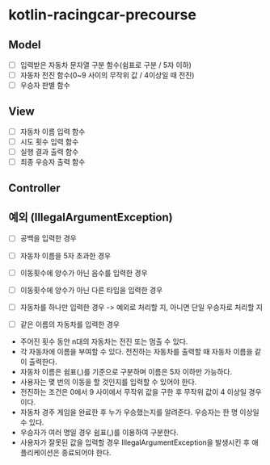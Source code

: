 # kotlin-racingcar-precourse

## Model
- [ ] 입력받은 자동차 문자열 구분 함수(쉼표로 구분 / 5자 이하)
- [ ] 자동차 전진 함수(0~9 사이의 무작위 값 / 4이상일 때 전진)
- [ ] 우승자 판별 함수

## View
- [ ] 자동차 이름 입력 함수
- [ ] 시도 횟수 입력 함수
- [ ] 실행 결과 출력 함수
- [ ] 최종 우승자 출력 함수

## Controller

## 예외 (IllegalArgumentException)
- [ ] 공백을 입력한 경우
- [ ] 자동차 이름을 5자 초과한 경우
- [ ] 이동횟수에 양수가 아닌 음수를 입력한 경우
- [ ] 이동횟수에 양수가 아닌 다른 타입을 입력한 경우
- [ ] 자동차를 하나만 입력한 경우
-> 예외로 처리할 지, 아니면 단일 우승자로 처리할 지
- [ ] 같은 이름의 자동차를 입력한 경우


- 주어진 횟수 동안 n대의 자동차는 전진 또는 멈출 수 있다.
- 각 자동차에 이름을 부여할 수 있다. 전진하는 자동차를 출력할 때 자동차 이름을 같이 출력한다.
- 자동차 이름은 쉼표(,)를 기준으로 구분하며 이름은 5자 이하만 가능하다.
- 사용자는 몇 번의 이동을 할 것인지를 입력할 수 있어야 한다.
- 전진하는 조건은 0에서 9 사이에서 무작위 값을 구한 후 무작위 값이 4 이상일 경우이다.
- 자동차 경주 게임을 완료한 후 누가 우승했는지를 알려준다. 우승자는 한 명 이상일 수 있다.
- 우승자가 여러 명일 경우 쉼표(,)를 이용하여 구분한다.
- 사용자가 잘못된 값을 입력할 경우 IllegalArgumentException을 발생시킨 후 애플리케이션은 종료되어야 한다.